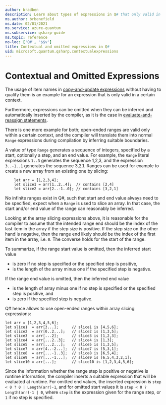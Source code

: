 ```yaml
---
author: bradben
description: Learn about types of expressions in Q# that only valid in certain contexts or that can be inferred automatically.
ms.author: brbenefield
ms.date: 02/01/2021
ms.service: azure-quantum
ms.subservice: qsharp-guide
ms.topic: reference
no-loc: ['Q#', '$$v']
title: Contextual and omitted expressions in Q#
uid: microsoft.quantum.qsharp.contextualexpressions
---
```


# Contextual and Omitted Expressions

The usage of item names in [copy-and-update expressions](xref:microsoft.quantum.qsharp.copyandupdateexpressions#copy-and-update-expressions) without having to qualify them is an example for an expression that is only valid in a certain context.

Furthermore, expressions can be omitted when they can be inferred and automatically inserted by the compiler, as it is the case in [evaluate-and-reassign statements](xref:microsoft.quantum.qsharp.variabledeclarationsandreassignments#evaluate-and-reassign-statements).

There is one more example for both; open-ended ranges are valid only within a certain context, and the compiler will translate them into normal `Range` expressions during compilation by inferring suitable boundaries. 

A value of type `Range` generates a sequence of integers, specified by a start, optionally a step, and an end value. For example, the `Range` literal expressions `1..3` generates the sequence 1,2,3, and the expression `3..-1..1` generates the sequence 3,2,1. Ranges can be used for example to create a new array from an existing one by slicing: 
```qsharp
    let arr = [1,2,3,4];
    let slice1 = arr[1..2..4];  // contains [2,4] 
    let slice2 = arr[2..-1..0]; // contains [3,2,1]
```
No infinite ranges exist in Q#, such that start and end value always need to be specified, expect when a `Range` is used to slice an array. In that case, the start and/or end value of the range can reasonably be inferred. 

Looking at the array slicing expressions above, it is reasonable for the compiler to assume that the intended range end should be the index of the last item in the array if the step size is positive. If the step size on the other hand is negative, then the range end likely should be the index of the first item in the array, i.e. `0`. The converse holds for the start of the range. 

To summarize, if the range start value is omitted, then the inferred start value 
- is zero if no step is specified or the specified step is positive, 
- is the length of the array minus one if the specified step is negative. 

If the range end value is omitted,  then the inferred end value 
- is the length of array minus one if no step is specified or the specified step is positive, and 
- is zero if the specified step is negative. 

Q# hence allows to use open-ended ranges within array slicing expressions: 

```qsharp
let arr = [1,2,3,4,5,6];
let slice1  = arr[3...];      // slice1 is [4,5,6];
let slice2  = arr[0..2...];   // slice2 is [1,3,5];
let slice3  = arr[...2];      // slice3 is [1,2,3];
let slice4  = arr[...2..3];   // slice4 is [1,3];
let slice5  = arr[...2...];   // slice5 is [1,3,5];
let slice7  = arr[4..-2...];  // slice7 is [5,3,1];
let slice8  = arr[...-1..3];  // slice8 is [6,5,4];
let slice9  = arr[...-1...];  // slice9 is [6,5,4,3,2,1];
let slice10 = arr[...];       // slice10 is [1,2,3,4,5,6];
```

Since the information whether the range step is positive or negative is runtime information, the compiler inserts a suitable expression that will be evaluated at runtime. For omitted end values, the inserted expression is `step < 0 ? 0 | Length(arr)-1`, and for omitted start values it is `step < 0 ? Length(arr)-1 | 0`, where `step` is the expression given for the range step, or `1` if no step is specified. 


